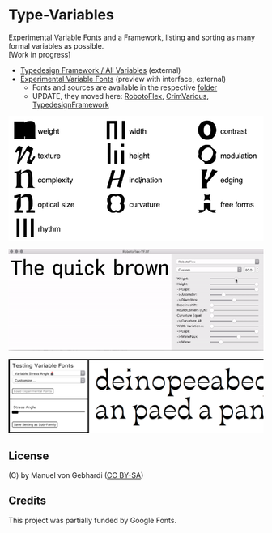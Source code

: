 # Type-Variables
Experimental Variable Fonts and a Framework, listing and sorting as many formal variables as possible.<br/>
[Work in progress]
- [Typedesign Framework / All Variables](http://vongebhardi.de/theory/typedesign-framework/) (external)
- [Experimental Variable Fonts](http:vongebhardi.de/variable-fonts/testing/) (preview with interface, external)
  - Fonts and sources are available in the respective [folder](https://github.com/Manuel87/Type-Variables/tree/master/variable-typefaces)
  - UPDATE, they moved here: [RobotoFlex](https://github.com/Manuel87/RobotoFlex/), [CrimVarious](https://github.com/Manuel87/CrimVarious/), [TypedesignFramework](https://github.com/Manuel87/TypedesignFramework)

<img src="variable-overview/media/type-variables.gif" width="600" alt="top level type variables"/>



![robotoflex preview](variable-typefaces/RobotoFlex/README_media/Preview.gif)

<img src="variable-typefaces/media/variablefonts_testing_interface_preview.png" width="600"/>


## License
(C) by Manuel von Gebhardi ([CC BY-SA](https://creativecommons.org/licenses/by-sa/2.5/))

## Credits
This project was partially funded by Google Fonts.

